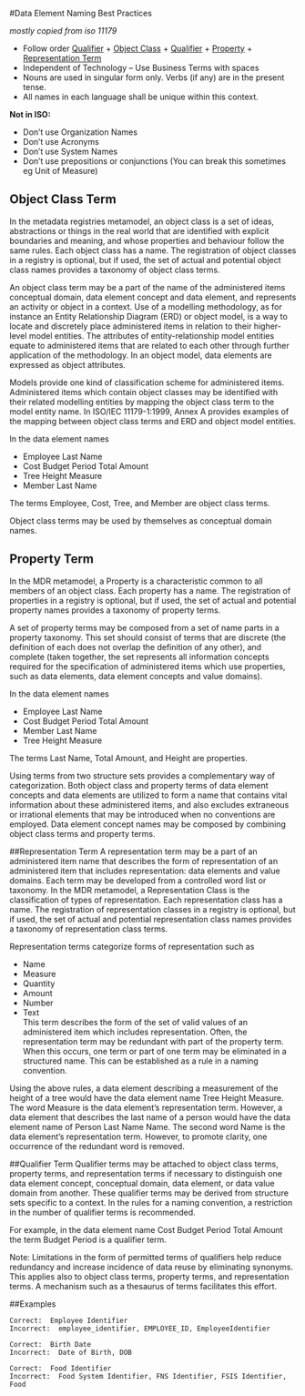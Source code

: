 #Data Element Naming Best Practices

_mostly copied from iso 11179_

* Follow order [Qualifier](#qualifier) + [Object Class](#object_class) + [Qualifier](#qualifier) + [Property](#property) + [Representation Term](#representation)
* Independent of Technology – Use Business Terms with spaces
* Nouns are used in singular form only. Verbs (if any) are in the present tense.
* All names in each language shall be unique within this context.

**Not in ISO:**

* Don’t use Organization Names
* Don’t use Acronyms 
* Don’t use System Names
* Don’t use prepositions or conjunctions (You can break this sometimes eg Unit of Measure)

<a name="object_class"></a>
## Object Class Term

In the metadata registries metamodel, an object class is a set of ideas, abstractions or things in the real world that are identified with explicit boundaries and meaning, and whose properties and behaviour follow the same rules. Each object class has a name. The registration of object classes in a registry is optional, but if used, the set of actual and potential object class names provides a taxonomy of object class terms.  

An object class term may be a part of the name of the administered items conceptual domain, data element concept and data element, and represents an activity or object in a context. Use of a modelling methodology, as for instance an Entity Relationship Diagram (ERD) or object model, is a way to locate and discretely place administered items in relation to their higher-level model entities. The attributes of entity-relationship model entities equate to administered items that are related to each other through further application of the methodology. In an object model, data elements are expressed as object attributes.

Models provide one kind of classification scheme for administered items. Administered items which contain object classes may be identified with their related modelling entities by mapping the object class term to the model entity name. In ISO/IEC 11179-1:1999, Annex A provides examples of the mapping between object class terms and ERD and object model entities.

In the data element names   
* Employee Last Name
* Cost Budget Period Total Amount 
* Tree Height Measure
* Member Last Name

The terms Employee, Cost, Tree, and Member are object class terms.

Object class terms may be used by themselves as conceptual domain names.

<a name="property"></a>
## Property Term

In the MDR metamodel, a Property is a characteristic common to all members of an object class. Each property has a name. The registration of properties in a registry is optional, but if used, the set of actual and potential property names provides a taxonomy of property terms.

A set of property terms may be composed from a set of name parts in a property taxonomy. This set should consist of terms that are discrete (the definition of each does not overlap the definition of any other), and complete (taken together, the set represents all information concepts required for the specification of administered items which use properties, such as data elements, data element concepts and value domains).

In the data element names   
* Employee Last Name
* Cost Budget Period Total Amount 
* Member Last Name
* Tree Height Measure  

The terms Last Name, Total Amount, and Height are properties.  

Using terms from two structure sets provides a complementary way of categorization. Both object class and property terms of data element concepts and data elements are utilized to form a name that contains vital information about these administered items, and also excludes extraneous or irrational elements that may be introduced when no conventions are employed. Data element concept names may be composed by combining object class terms and property terms.

<a name="representation"></a>
##Representation Term
A representation term may be a part of an administered item name that describes the form of representation of an administered item that includes representation: data elements and value domains. Each term may be developed from a controlled word list or taxonomy. In the MDR metamodel, a Representation Class is the classification of types of representation. Each representation class has a name. The registration of representation classes in a registry is optional, but if used, the set of actual and potential representation class names provides a taxonomy of representation class terms.

Representation terms categorize forms of representation such as
* Name
* Measure 
* Quantity
* Amount
* Number 
* Text  
This term describes the form of the set of valid values of an administered item which includes representation. Often, the representation term may be redundant with part of the property term. When this occurs, one term or part of one term may be eliminated in a structured name. This can be established as a rule in a naming convention.

Using the above rules, a data element describing a measurement of the height of a tree would have the data element name Tree Height Measure. The word Measure is the data element’s representation term. However, a data element that describes the last name of a person would have the data element name of Person Last Name Name. The second word Name is the data element’s representation term. However, to promote clarity, one occurrence of the redundant word is removed.

<a name="qualifier"></a>
##Qualifier Term
Qualifier terms may be attached to object class terms, property terms, and representation terms if necessary to distinguish one data element concept, conceptual domain, data element, or data value domain from another. These qualifier terms may be derived from structure sets specific to a context. In the rules for a naming convention, a restriction in the number of qualifier terms is recommended.

For example, in the data element name Cost Budget Period Total Amount the term Budget Period is a qualifier term.

Note: Limitations in the form of permitted terms of qualifiers help reduce redundancy and increase incidence of data reuse by eliminating synonyms. This applies also to object class terms, property terms, and representation terms. A mechanism such as a thesaurus of terms facilitates this effort.

##Examples
```
Correct:  Employee Identifier
Incorrect:  employee_identifier, EMPLOYEE_ID, EmployeeIdentifier
```

```
Correct:  Birth Date
Incorrect:  Date of Birth, DOB
```

```
Correct:  Food Identifier
Incorrect:  Food System Identifier, FNS Identifier, FSIS Identifier, Food
```


